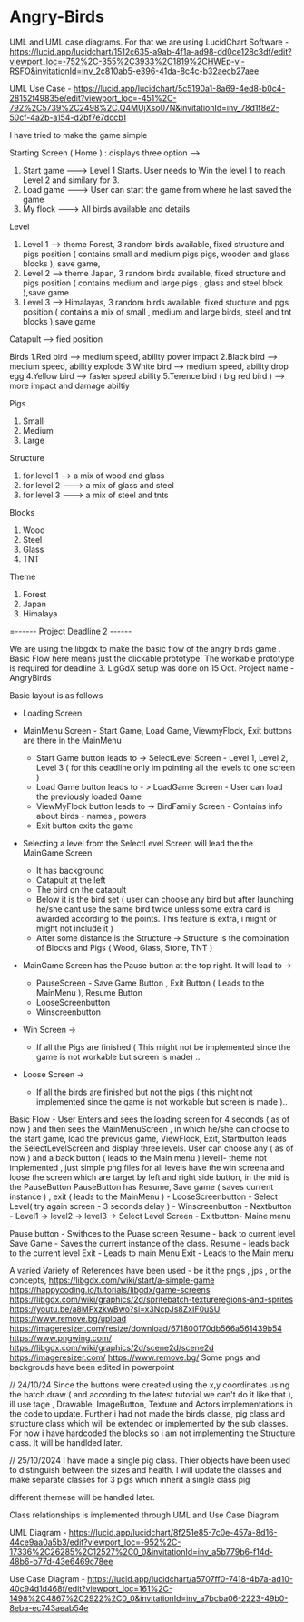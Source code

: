 # Angry-Birds

UML and UML case diagrams. For that we are using LucidChart Software - 
https://lucid.app/lucidchart/1512c635-a9ab-4f1a-ad98-dd0ce128c3df/edit?viewport_loc=-752%2C-355%2C3933%2C1819%2CHWEp-vi-RSFO&invitationId=inv_2c810ab5-e396-41da-8c4c-b32aecb27aee

UML Use Case - 
https://lucid.app/lucidchart/5c5190a1-8a69-4ed8-b0c4-28152f49835e/edit?viewport_loc=-451%2C-792%2C5739%2C2498%2C.Q4MUjXso07N&invitationId=inv_78d1f8e2-50cf-4a2b-a154-d2bf7e7dccb1


I have tried to make the game simple 

Starting Screen ( Home ) : displays three option --> 
1. Start game ---> Level 1 Starts. User needs to Win the level 1 to reach Level 2 and similary for 3. 
2. Load game ---> User can start the game from where he last saved the game 
3. My flock ---> All birds available and details

Level
1. Level 1 --> theme Forest, 3 random birds available, fixed structure and pigs position ( contains small and medium pigs pigs, wooden and glass blocks ), save game, 
2. Level 2 --> theme Japan, 3 random birds available, fixed structure and pigs position ( contains medium and large pigs , glass and steel block ),save game
3. Level 3 --> Himalayas, 3 random birds available, fixed stucture and pgs position ( contains a mix of small , medium and large birds, steel and tnt blocks ),save game 

Catapult --> fied position 

Birds
1.Red bird --> medium speed, ability power impact
2.Black bird --> medium speed, ability explode
3.White bird --> medium speed, ability drop egg
4.Yellow bird --> faster speed ability
5.Terence bird ( big red bird ) --> more impact and damage abiltiy 


Pigs 
1. Small 
2. Medium 
3. Large


Structure 
1. for level 1  --> a mix of wood and glass 
2. for level 2  ---> a mix of glass and steel
3. for level 3  ---> a mix of steel and tnts

Blocks
1. Wood
2. Steel 
3. Glass
4. TNT

Theme 
1. Forest 
2. Japan
3. Himalaya





   

=------ Project Deadline 2  ------

We are using the libgdx to make the basic flow of the angry birds game . Basic Flow here means just the clickable prototype. The workable prototype is required for deadline 3. 
LigGdX setup was done on 15 Oct. 
Project name - AngryBirds 

Basic layout is as follows 
- Loading Screen

- MainMenu Screen - Start Game, Load Game, ViewmyFlock, Exit buttons are there in the MainMenu
  - Start Game button leads to ->
    SelectLevel Screen - Level 1, Level 2, Level 3 ( for this deadline only im pointing all the levels to one screen )
  - Load Game button leads to - >
    LoadGame Screen - User can load the previously loaded Game
  - ViewMyFlock button leads to -> 
    BirdFamily Screen - Contains info about birds - names , powers 
  - Exit button exits the game

- Selecting a level from the SelectLevel Screen will lead the the MainGame Screen
  - It has background
  - Catapult at the left 
  - The bird on the catapult
  - Below it is the bird set ( user can choose any bird but after launching he/she cant use the same bird twice unless some extra card is awarded according to the points. This feature is extra, i might or might not include it )
  - After some distance is the Structure -> Structure is the combination of Blocks and Pigs ( Wood, Glass, Stone, TNT )

 - MainGame Screen has the Pause button at the top right. It will lead to ->
   -  PauseScreen - Save Game Button , Exit Button ( Leads to the MainMenu ), Resume Button
   -  LooseScreenbutton
   -  Winscreenbutton

 - Win Screen ->
   - If all the Pigs are finished ( This might not be implemented since the game is not workable but screen is made) .. 
- Loose Screen ->
   - If all the birds are finished but not the pigs ( this might not implemented since the game is not workable but screen is made )..




Basic Flow -
User Enters and sees the loading screen for 4 seconds ( as of now ) and then sees the MainMenuScreen , in which he/she can choose to the start game, load the previous game, ViewFlock, Exit,
Startbutton leads the SelectLevelScreen and display three levels. User can choose any ( as of now ) and a back button ( leads to the Main menu )
level1- theme not implemented , just simple png files for all levels
     have the win screena and loose the screen which are target by left and right side button, in the mid is the PauseButton
         PauseButton has Resume, Save game ( saves current instance ) , exit ( leads to the MainMenu )
        -  LooseScreenbutton - Select Level( try again screen - 3 seconds delay )
        -  Winscreenbutton 
                 - Nextbutton - Level1 -> level2 -> level3 -> Select Level Screen
                 - Exitbutton- Maine menu

Pause button - 
Swithces to the Puase screen 
Resume - back to current level
Save Game -
    Saves the current instance of the class.
    Resume - leads back to the current level
    Exit - Leads to main Menu
Exit - Leads to the Main menu




A varied Variety of References have been used - be it the pngs , jps , or the concepts,
https://libgdx.com/wiki/start/a-simple-game
https://happycoding.io/tutorials/libgdx/game-screens
https://libgdx.com/wiki/graphics/2d/spritebatch-textureregions-and-sprites
https://youtu.be/a8MPxzkwBwo?si=x3NcpJs8ZxIF0uSU
https://www.remove.bg/upload
https://imageresizer.com/resize/download/671800170db566a561439b54
https://www.pngwing.com/
https://libgdx.com/wiki/graphics/2d/scene2d/scene2d
https://imageresizer.com/
https://www.remove.bg/
Some pngs and backgrouds have been edited in powerpoint


// 24/10/24
Since the buttons were created using the x,y coordinates using the batch.draw ( and according to the latest tutorial we can't do it like that ), ill use tage , Drawable, ImageButton, Texture and Actors implementations in the code to update. 
Further i had not made the birds classe, pig class and structure class which will be extended or implemented by the sub classes. For now i have hardcoded the blocks so i am not implementing the Structure class. It will be handlded later.


// 25/10/2024
I have made a single pig class. Thier objects have been used to distinguish between the sizes and health. I will update the classes and make separate classes for 3 pigs which inherit a single class pig

different themese will be handled later.

Class relationships is implemented through UML and Use Case Diagram

UML Diagram - https://lucid.app/lucidchart/8f251e85-7c0e-457a-8d16-44ce9aa0a5b3/edit?viewport_loc=-952%2C-17336%2C26285%2C12527%2C0_0&invitationId=inv_a5b779b6-f14d-48b6-b77d-43e6469c78ee

Use Case Diagram - https://lucid.app/lucidchart/a5707ff0-7418-4b7a-ad10-40c94d1d468f/edit?viewport_loc=161%2C-1498%2C4867%2C2922%2C0_0&invitationId=inv_a7bcba06-2223-49b0-8eba-ec743aeab54e





